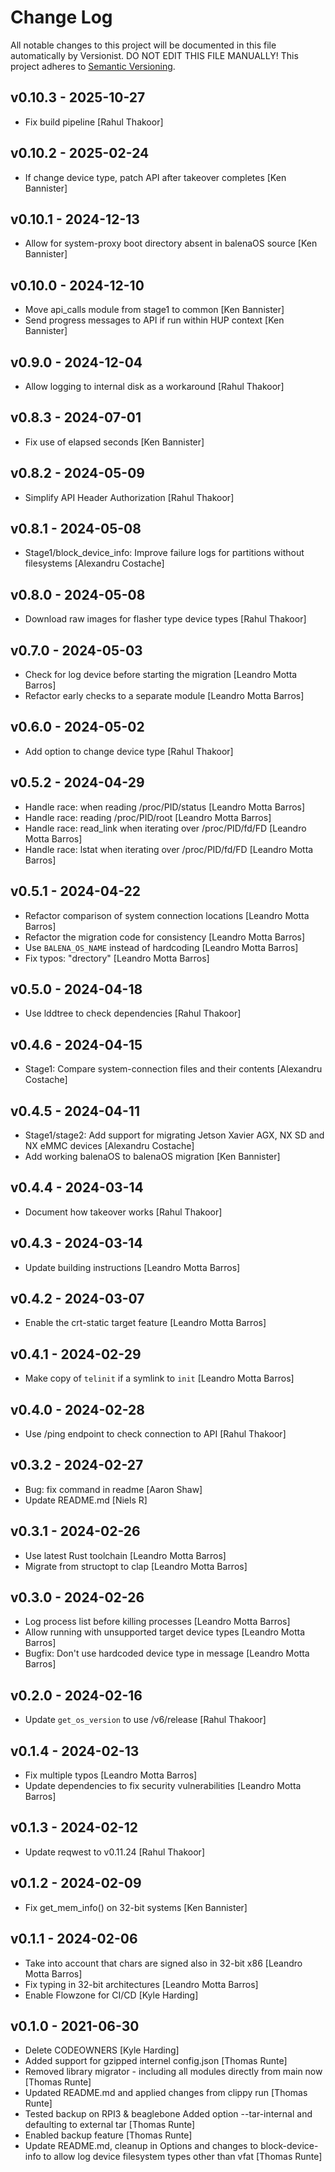 # Change Log

All notable changes to this project will be documented in this file
automatically by Versionist. DO NOT EDIT THIS FILE MANUALLY!
This project adheres to [Semantic Versioning](http://semver.org/).

## v0.10.3 - 2025-10-27

* Fix build pipeline [Rahul Thakoor]

## v0.10.2 - 2025-02-24

* If change device type, patch API after takeover completes [Ken Bannister]

## v0.10.1 - 2024-12-13

* Allow for system-proxy boot directory absent in balenaOS source [Ken Bannister]

## v0.10.0 - 2024-12-10

* Move api_calls module from stage1 to common [Ken Bannister]
* Send progress messages to API if run within HUP context [Ken Bannister]

## v0.9.0 - 2024-12-04

* Allow logging to internal disk as a workaround [Rahul Thakoor]

## v0.8.3 - 2024-07-01

* Fix use of elapsed seconds [Ken Bannister]

## v0.8.2 - 2024-05-09

* Simplify API Header Authorization [Rahul Thakoor]

## v0.8.1 - 2024-05-08

* Stage1/block_device_info: Improve failure logs for partitions without filesystems [Alexandru Costache]

## v0.8.0 - 2024-05-08

* Download raw images for flasher type device types [Rahul Thakoor]

## v0.7.0 - 2024-05-03

* Check for log device before starting the migration [Leandro Motta Barros]
* Refactor early checks to a separate module [Leandro Motta Barros]

## v0.6.0 - 2024-05-02

* Add option to change device type [Rahul Thakoor]

## v0.5.2 - 2024-04-29

* Handle race: when reading /proc/PID/status [Leandro Motta Barros]
* Handle race: reading /proc/PID/root [Leandro Motta Barros]
* Handle race: read_link when iterating over /proc/PID/fd/FD [Leandro Motta Barros]
* Handle race: lstat when iterating over /proc/PID/fd/FD [Leandro Motta Barros]

## v0.5.1 - 2024-04-22

* Refactor comparison of system connection locations [Leandro Motta Barros]
* Refactor the migration code for consistency [Leandro Motta Barros]
* Use `BALENA_OS_NAME` instead of hardcoding [Leandro Motta Barros]
* Fix typos: "drectory" [Leandro Motta Barros]

## v0.5.0 - 2024-04-18

* Use lddtree to check dependencies [Rahul Thakoor]

## v0.4.6 - 2024-04-15

* Stage1: Compare system-connection files and their contents [Alexandru Costache]

## v0.4.5 - 2024-04-11

* Stage1/stage2: Add support for migrating Jetson Xavier AGX, NX SD and NX eMMC devices [Alexandru Costache]
* Add working balenaOS to balenaOS migration [Ken Bannister]

## v0.4.4 - 2024-03-14

* Document how takeover works [Rahul Thakoor]

## v0.4.3 - 2024-03-14

* Update building instructions [Leandro Motta Barros]

## v0.4.2 - 2024-03-07

* Enable the crt-static target feature [Leandro Motta Barros]

## v0.4.1 - 2024-02-29

* Make copy of `telinit` if a symlink to `init` [Leandro Motta Barros]

## v0.4.0 - 2024-02-28

* Use /ping endpoint to check connection to API [Rahul Thakoor]

## v0.3.2 - 2024-02-27

* Bug: fix command in readme [Aaron Shaw]
* Update README.md [Niels R]

## v0.3.1 - 2024-02-26

* Use latest Rust toolchain [Leandro Motta Barros]
* Migrate from structopt to clap [Leandro Motta Barros]

## v0.3.0 - 2024-02-26

* Log process list before killing processes [Leandro Motta Barros]
* Allow running with unsupported target device types [Leandro Motta Barros]
* Bugfix: Don't use hardcoded device type in message [Leandro Motta Barros]

## v0.2.0 - 2024-02-16

* Update `get_os_version` to use /v6/release [Rahul Thakoor]

## v0.1.4 - 2024-02-13

* Fix multiple typos [Leandro Motta Barros]
* Update dependencies to fix security vulnerabilities [Leandro Motta Barros]

## v0.1.3 - 2024-02-12

* Update reqwest to v0.11.24 [Rahul Thakoor]

## v0.1.2 - 2024-02-09

* Fix get_mem_info() on 32-bit systems [Ken Bannister]

## v0.1.1 - 2024-02-06

* Take into account that chars are signed also in 32-bit x86 [Leandro Motta Barros]
* Fix typing in 32-bit architectures [Leandro Motta Barros]
* Enable Flowzone for CI/CD [Kyle Harding]

## v0.1.0 - 2021-06-30

* Delete CODEOWNERS [Kyle Harding]
* Added support for gzipped internel config.json [Thomas Runte]
* Removed library migrator - including all modules directly from main now [Thomas Runte]
* Updated README.md and applied changes from clippy run [Thomas Runte]
* Tested backup on RPI3 & beaglebone Added option --tar-internal and defaulting to external tar [Thomas Runte]
* Enabled backup feature [Thomas Runte]
* Update README.md, cleanup in Options and changes to block-device-info to allow log device filesystem types other than vfat [Thomas Runte]
